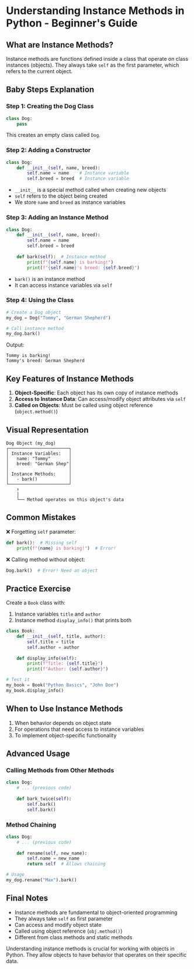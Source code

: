 # Understanding Instance Methods in Python - Beginner's Guide

## What are Instance Methods?

Instance methods are functions defined inside a class that operate on class instances (objects). They always take `self` as the first parameter, which refers to the current object.

## Baby Steps Explanation

### Step 1: Creating the Dog Class
```python
class Dog:
    pass
```
This creates an empty class called `Dog`.

### Step 2: Adding a Constructor
```python
class Dog:
    def __init__(self, name, breed):
        self.name = name    # Instance variable
        self.breed = breed  # Instance variable
```
- `__init__` is a special method called when creating new objects
- `self` refers to the object being created
- We store `name` and `breed` as instance variables

### Step 3: Adding an Instance Method
```python
class Dog:
    def __init__(self, name, breed):
        self.name = name
        self.breed = breed
    
    def bark(self):  # Instance method
        print(f"{self.name} is barking!")
        print(f"{self.name}'s breed: {self.breed}")
```
- `bark()` is an instance method
- It can access instance variables via `self`

### Step 4: Using the Class
```python
# Create a Dog object
my_dog = Dog("Tommy", "German Shepherd")

# Call instance method
my_dog.bark()
```
Output:
```
Tommy is barking!
Tommy's breed: German Shepherd
```

## Key Features of Instance Methods

1. **Object-Specific**: Each object has its own copy of instance methods
2. **Access to Instance Data**: Can access/modify object attributes via `self`
3. **Called on Objects**: Must be called using object reference (`object.method()`)

## Visual Representation

```
Dog Object (my_dog)
┌───────────────────────┐
│ Instance Variables:   │
│   name: "Tommy"       │
│   breed: "German Shep"│
│                       │
│ Instance Methods:     │
│   - bark()            │
└───────────────────────┘
    ↑
    │
    └── Method operates on this object's data
```

## Common Mistakes

❌ Forgetting `self` parameter:
```python
def bark():  # Missing self
    print(f"{name} is barking!")  # Error!
```

❌ Calling method without object:
```python
Dog.bark()  # Error! Need an object
```

## Practice Exercise

Create a `Book` class with:
1. Instance variables `title` and `author`
2. Instance method `display_info()` that prints both

```python
class Book:
    def __init__(self, title, author):
        self.title = title
        self.author = author
    
    def display_info(self):
        print(f"Title: {self.title}")
        print(f"Author: {self.author}")

# Test it
my_book = Book("Python Basics", "John Doe")
my_book.display_info()
```

## When to Use Instance Methods

1. When behavior depends on object state
2. For operations that need access to instance variables
3. To implement object-specific functionality

## Advanced Usage

### Calling Methods from Other Methods
```python
class Dog:
    # ... (previous code)
    
    def bark_twice(self):
        self.bark()
        self.bark()
```

### Method Chaining
```python
class Dog:
    # ... (previous code)
    
    def rename(self, new_name):
        self.name = new_name
        return self  # Allows chaining

# Usage
my_dog.rename("Max").bark()
```

## Final Notes

- Instance methods are fundamental to object-oriented programming
- They always take `self` as first parameter
- Can access and modify object state
- Called using object reference (`obj.method()`)
- Different from class methods and static methods

Understanding instance methods is crucial for working with objects in Python. They allow objects to have behavior that operates on their specific data.